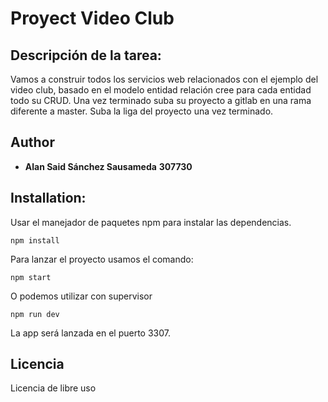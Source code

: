 # Proyect Video Club

## Descripción de la tarea: 
Vamos a construir todos los servicios web relacionados con el ejemplo del video club,
basado en el modelo entidad relación cree para cada entidad todo su CRUD. Una vez terminado suba su proyecto a gitlab en una rama diferente a master. 
Suba la liga del proyecto una vez terminado.

## Author

* **Alan Said Sánchez Sausameda** **307730**  

## Installation: 

Usar el manejador de paquetes npm para instalar las dependencias.
```
npm install
```
Para lanzar el proyecto usamos el comando:

```
npm start
```
O podemos utilizar con supervisor
```
npm run dev 
```

La app será lanzada en el puerto 3307.

## Licencia 

Licencia de libre uso 
